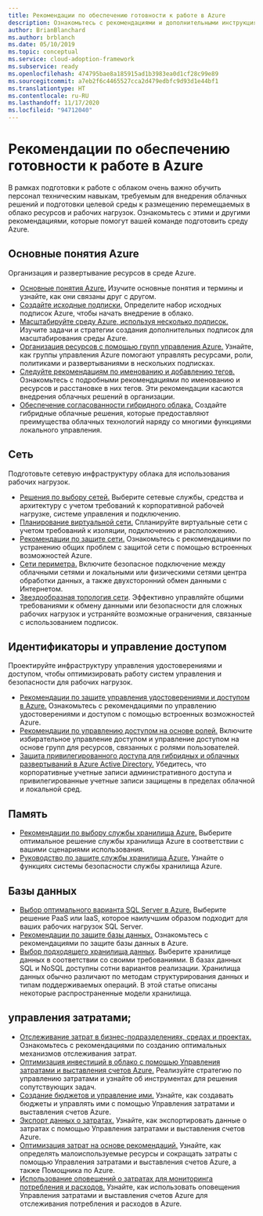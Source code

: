 ```yaml
---
title: Рекомендации по обеспечению готовности к работе в Azure
description: Ознакомьтесь с рекомендациями и дополнительными инструкциями, которые помогут вашей команде настроить и подготовить среду Azure.
author: BrianBlanchard
ms.author: brblanch
ms.date: 05/10/2019
ms.topic: conceptual
ms.service: cloud-adoption-framework
ms.subservice: ready
ms.openlocfilehash: 474795bae8a185915ad1b3983ea0d1cf28c99e89
ms.sourcegitcommit: a7eb2f6c4465527cca2d479edbfc9d93d1e44bf1
ms.translationtype: HT
ms.contentlocale: ru-RU
ms.lasthandoff: 11/17/2020
ms.locfileid: "94712040"
---
```

# <a name="best-practices-for-azure-readiness"></a>Рекомендации по обеспечению готовности к работе в Azure

В рамках подготовки к работе с облаком очень важно обучить персонал техническим навыкам, требуемым для внедрения облачных решений и подготовки целевой среды к размещению перемещаемых в облако ресурсов и рабочих нагрузок. Ознакомьтесь с этими и другими рекомендациями, которые помогут вашей команде подготовить среду Azure.

## <a name="azure-fundamentals"></a>Основные понятия Azure

Организация и развертывание ресурсов в среде Azure.

- [Основные понятия Azure.](../considerations/fundamental-concepts.md) Изучите основные понятия и термины и узнайте, как они связаны друг с другом.
- [Создайте исходные подписки.](./initial-subscriptions.md) Определите набор исходных подписок Azure, чтобы начать внедрение в облако.
- [Масштабируйте среду Azure, используя несколько подписок.](../azure-best-practices/scale-subscriptions.md) Изучите задачи и стратегии создания дополнительных подписок для масштабирования среды Azure.
- [Организация ресурсов с помощью групп управления Azure.](../azure-best-practices/organize-subscriptions.md) Узнайте, как группы управления Azure помогают управлять ресурсами, роли, политиками и развертываниями в нескольких подписках.
- [Следуйте рекомендациям по именованию и добавлению тегов.](../azure-best-practices/naming-and-tagging.md) Ознакомьтесь с подробными рекомендациями по именованию и ресурсов и расстановке в них тегов. Эти рекомендации касаются внедрения облачных решений в организации.
- [Обеспечение согласованности гибридного облака.](../considerations/hybrid-consistency.md) Создайте гибридные облачные решения, которые предоставляют преимущества облачных технологий наряду со многими функциями локального управления.

## <a name="networking"></a>Сеть

Подготовьте сетевую инфраструктуру облака для использования рабочих нагрузок.

- [Решения по выбору сетей.](../considerations/networking-options.md) Выберите сетевые службы, средства и архитектуру с учетом требований к корпоративной рабочей нагрузке, системе управления и подключению.
- [Планирование виртуальной сети.](/azure/virtual-network/virtual-network-vnet-plan-design-arm?toc=/azure/cloud-adoption-framework/toc.json&bc=/azure/cloud-adoption-framework/_bread/toc.json) Спланируйте виртуальные сети с учетом требований к изоляции, подключению и расположению.
- [Рекомендации по защите сети.](/azure/security/fundamentals/network-best-practices?toc=/azure/cloud-adoption-framework/toc.json&bc=/azure/cloud-adoption-framework/_bread/toc.json) Ознакомьтесь с рекомендациями по устранению общих проблем с защитой сети с помощью встроенных возможностей Azure.
- [Сети периметра.](./perimeter-networks.md) Включите безопасное подключение между облачными сетями и локальными или физическими сетями центра обработки данных, а также двухсторонний обмен данными с Интернетом.
- [Звездообразная топология сети](./hub-spoke-network-topology.md). Эффективно управляйте общими требованиями к обмену данными или безопасности для сложных рабочих нагрузок и устраняйте возможные ограничения, связанные с использованием подписок.

## <a name="identity-and-access-control"></a>Идентификаторы и управление доступом

Проектируйте инфраструктуру управления удостоверениями и доступом, чтобы оптимизировать работу систем управления и безопасности для рабочих нагрузок.

- [Рекомендации по защите управления удостоверениями и доступом в Azure.](/azure/security/fundamentals/identity-management-best-practices?toc=/azure/cloud-adoption-framework/toc.json&bc=/azure/cloud-adoption-framework/_bread/toc.json) Ознакомьтесь с рекомендациями по управлению удостоверениями и доступом с помощью встроенных возможностей Azure.
- [Рекомендации по управлению доступом на основе ролей.](../considerations/roles.md) Включите избирательное управление доступом и управление доступом на основе групп для ресурсов, связанных с ролями пользователей.
- [Защита привилегированного доступа для гибридных и облачных развертываний в Azure Active Directory.](/azure/active-directory/users-groups-roles/directory-admin-roles-secure?toc=/azure/cloud-adoption-framework/toc.json&bc=/azure/cloud-adoption-framework/_bread/toc.json) Убедитесь, что корпоративные учетные записи административного доступа и привилегированные учетные записи защищены в пределах облачной и локальной сред.

## <a name="storage"></a>Память

- [Рекомендации по выбору службы хранилища Azure.](../considerations/storage-options.md) Выберите оптимальное решение службы хранилища Azure в соответствии с вашими сценариями использования.
- [Руководство по защите службы хранилища Azure.](/azure/storage/blobs/security-recommendations?toc=/azure/cloud-adoption-framework/toc.json&bc=/azure/cloud-adoption-framework/_bread/toc.json) Узнайте о функциях системы безопасности службы хранилища Azure.

## <a name="databases"></a>Базы данных

- [Выбор оптимального варианта SQL Server в Azure.](/azure/sql-database/sql-database-paas-vs-sql-server-iaas?toc=/azure/cloud-adoption-framework/toc.json&bc=/azure/cloud-adoption-framework/_bread/toc.json) Выберите решение PaaS или IaaS, которое наилучшим образом подходит для ваших рабочих нагрузок SQL Server.
- [Рекомендации по защите базы данных.](/azure/security/azure-database-security-best-practices?toc=/azure/cloud-adoption-framework/toc.json&bc=/azure/cloud-adoption-framework/_bread/toc.json) Ознакомьтесь с рекомендациями по защите базы данных в Azure.
- [Выбор подходящего хранилища данных](/azure/architecture/guide/technology-choices/data-store-overview). Выберите хранилище данных в соответствии со своими требованиями. В базах данных SQL и NoSQL доступны сотни вариантов реализации. Хранилища данных обычно различают по методам структурирования данных и типам поддерживаемых операций. В этой статье описаны некоторые распространенные модели хранилища.

## <a name="cost-management"></a>управления затратами;

- [Отслеживание затрат в бизнес-подразделениях, средах и проектах.](./track-costs.md) Ознакомьтесь с рекомендациями по созданию оптимальных механизмов отслеживания затрат.
- [Оптимизация инвестиций в облако с помощью Управления затратами и выставления счетов Azure.](/azure/cost-management-billing/costs/cost-mgt-best-practices?toc=/azure/cloud-adoption-framework/toc.json&bc=/azure/cloud-adoption-framework/_bread/toc.json) Реализуйте стратегию по управлению затратами и узнайте об инструментах для решения сопутствующих задач.
- [Создание бюджетов и управление ими.](/azure/cost-management-billing/costs/tutorial-acm-create-budgets?toc=/azure/cloud-adoption-framework/toc.json&bc=/azure/cloud-adoption-framework/_bread/toc.json) Узнайте, как создавать бюджеты и управлять ими с помощью Управления затратами и выставления счетов Azure.
- [Экспорт данных о затратах.](/azure/cost-management-billing/costs/tutorial-export-acm-data?toc=/azure/cloud-adoption-framework/toc.json&bc=/azure/cloud-adoption-framework/_bread/toc.json) Узнайте, как экспортировать данные о затратах с помощью Управления затратами и выставления счетов Azure.
- [Оптимизация затрат на основе рекомендаций.](/azure/cost-management-billing/costs/tutorial-acm-opt-recommendations?toc=/azure/cloud-adoption-framework/toc.json&bc=/azure/cloud-adoption-framework/_bread/toc.json) Узнайте, как определять малоиспользуемые ресурсы и сокращать затраты с помощью Управления затратами и выставления счетов Azure, а также Помощника по Azure.
- [Использование оповещений о затратах для мониторинга потребления и расходов.](/azure/cost-management-billing/costs/cost-mgt-alerts-monitor-usage-spending?toc=/azure/cloud-adoption-framework/toc.json&bc=/azure/cloud-adoption-framework/_bread/toc.json) Узнайте, как использовать оповещения Управления затратами и выставления счетов Azure для отслеживания потребления и расходов в Azure.
